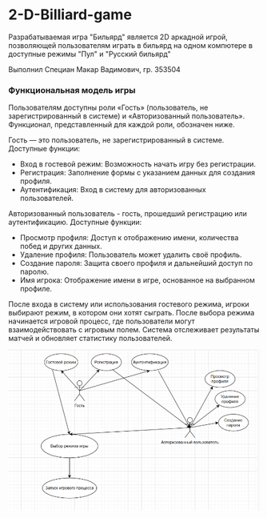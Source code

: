 # 2-D-Billiard-game
Разрабатываемая игра "Бильярд" является 2D аркадной игрой, позволяющей пользователям играть в бильярд на одном компютере в доступные режимы "Пул" и "Русский бильярд"

Выполнил Специан Макар Вадимович, гр. 353504

### Функциональная модель игры

Пользователям доступны роли «Гость» (пользователь, не зарегистрированный в системе) и «Авторизованный пользователь». Функционал, представленный для каждой роли, обозначен ниже.

Гость — это пользователь, не зарегистрированный в системе. Доступные функции:

* Вход в гостевой режим: Возможность начать игру без регистрации.
* Регистрация: Заполнение формы с указанием данных для создания профиля.
* Аутентификация: Вход в систему для авторизованных пользователей.

Авторизованный пользователь - гость, прошедший регистрацию или аутентификацию. Доступные функции:

* Просмотр профиля: Доступ к отображению имени, количества побед и других данных.
* Удаление профиля: Пользователь может удалить своё профиль.
* Создание пароля: Защита своего профиля и дальнейший доступ по паролю.
* Имя игрока: Отображение имени в игре, основанное на выбранном профиле.

После входа в систему или использования гостевого режима, игроки выбирают режим, в котором они хотят сыграть. После выбора режима начинается игровой процесс, где пользователи могут взаимодействовать с игровым полем. Система отслеживает результаты матчей и обновляет статистику пользователей.

![Use case diagram](images/Diagram.png)
